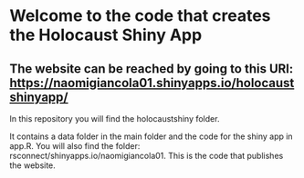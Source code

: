 # Welcome to the code that creates the Holocaust Shiny App

## The website can be reached by going to this URl: https://naomigiancola01.shinyapps.io/holocaustshinyapp/


In this repository you will find the holocaustshiny folder. 

It contains a data folder in the main folder and the code for the shiny app in app.R. You will also find the folder: rsconnect/shinyapps.io/naomigiancola01. This is the code that publishes the website.
